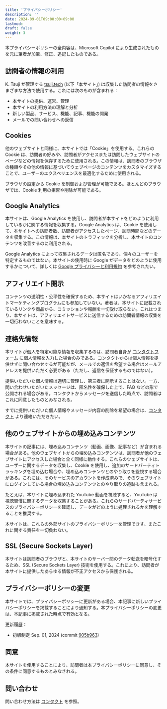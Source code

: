 ```yaml
---
title: 'プライバシーポリシー'
description: ''
date: 2024-09-01T09:00:00+09:00
lastmod: 
draft: false
weight: 3
---
```


本プライバシーポリシーの全内容は、Microsoft Copilot により生成されたものを元に筆者が加筆、修正、追記したものである。

## 訪問者の情報の利用

K. Tsuji が管理する [tsuji.tech](https://tsuji.tech) (以下「本サイト」) は収集した訪問者の情報をさまざまな方法で使用する。これには次のものが含まれる：

* 本サイトの提供、運営、管理
* 本サイトの利用方法の理解と分析
* 新しい製品、サービス、機能、記事、機能の開発
* メールでの問い合わせへの返信

## Cookies

他のウェブサイトと同様に、本サイトでは「Cookie」を使用する。これらの Cookie は、訪問者の好みや、訪問者がアクセスまたは訪問したウェブサイトのページなどの情報を保存するために使用される。この情報は、訪問者のブラウザの種類やその他の情報に基づいてウェブページのコンテンツをカスタマイズすることで、ユーザーのエクスペリエンスを最適化するために使用される。

ブラウザの設定から Cookie を制御および管理が可能である。ほとんどのブラウザでは、Cookie 利用の拒否や削除が可能である。

## Google Analytics

本サイトは、Google Analytics を使用し、訪問者が本サイトをどのように利用しているかに関する情報を収集する。Google Analytics は、Cookie を使用して、本サイトへの訪問者数、訪問者がアクセスしたページ、訪問時間などのデータを収集する。この情報は、本サイトのトラフィックを分析し、本サイトのコンテンツを改善するのに利用される。

Google Analytics によって収集されるデータは匿名であり、個々のユーザーを特定するものではない。本サイトの使用時に Google がデータをどのように使用するかについて、詳しくは [Google プライバシーと利用規約](https://policies.google.com/) を参考されたい。

## アフィリエイト開示

コンテンツの透明性・公平性を確保するため、本サイトはいかなるアフィリエイトマーケティングプログラムにも参加していない。著者は、本サイトに記載されているリンクや商品から、コミッションや報酬を一切受け取らない。これはつまり、本サイトは、アフィリエイトサービスに送信するための訪問者情報の収集を一切行わないことを意味する。

## 連絡先情報

本サイトが個人を特定可能な情報を収集するのは、訪問者自身が [コンタクトフォーム](https://tsuji.tech/jp/contact) に個人情報を入力した場合のみである。コンタクトからは個人情報を提供せずに問い合わせするが可能だが、メールでの返信を希望する場合はメールアドレスを提供いただく必要がある（ただし、返信を保証するものではない）。

提供いただいた個人情報は適切に管理し、第三者に開示することはない。一方、問い合わせいただいたメッセージは、匿名性を確保した上で、FAQ などの形で公開される場合がある。コンタクトからメッセージを送信した時点で、訪問者はこれに同意したものとみなされる。

すでに提供いただいた個人情報やメッセージ内容の削除を希望の場合は、[コンタクト](https://tsuji.tech/jp/contact) より連絡いただきたい。

## 他のウェブサイトからの埋め込みコンテンツ

本サイトの記事には、埋め込みコンテンツ（動画、画像、記事など）が含まれる場合がある。他のウェブサイトからの埋め込みコンテンツは、訪問者が他のウェブサイトにアクセスした場合と全く同様に動作する。これらのウェブサイトは、ユーザーに関するデータを収集し、Cookie を使用し、追加のサードパーティトラッキングを埋め込む場合や、埋め込みコンテンツとのやり取りを監視する場合がある。これには、そのサービスのアカウントを作成済みで、そのウェブサイトにログインしている場合の埋め込みコンテンツとのやり取りの追跡も含まれる。

たとえば、本サイトに埋め込まれた YouTube 動画を視聴すると、YouTube は視聴習慣に関するデータを収集することがある。これらのサードパーティサービスのプライバシーポリシーを確認し、データがどのように処理されるかを理解することを推奨する。

本サイトは、これらの外部サイトのプライバシーポリシーを管理できす、またこれに関する責任を一切負わない。

## SSL (Secure Sockets Layer)

本サイトは訪問者のブラウザと、本サイトのサーバー間のデータ転送を暗号化するため、SSL (Secure Sockets Layer) 技術を使用する。これにより、訪問者が本サイトに提供したあらゆる情報が不正アクセスから保護される。

## プライバシーポリシーの変更

本サイトでは、プライバシーポリシーに更新がある場合、本記事に新しいプライバシーポリシーを掲載することにより通知する。本プライバシーポリシーの変更は、本記事に掲載された時点で有効となる。

更新履歴：

- 初版制定 Sep. 01, 2024 (commit [905b963](https://github.com/kktsuji/tsuji-website/commit/905b9639410c282569eae0b24c5f9403820abfff))

## 同意

本サイトを使用することにより、訪問者は本プライバシーポリシーに同意し、その条件に同意するものとみなされる。

## 問い合わせ

問い合わせ方法は [コンタクト](https://tsuji.tech/jp/contact) を参照。

